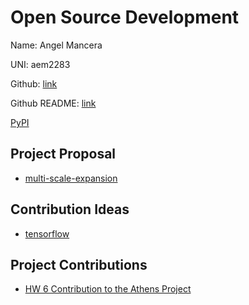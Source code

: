 # Open Source Development

Name: Angel Mancera

UNI: aem2283
  
Github: [link](https://github.com/ColumbiaMancera)

Github README: [link](https://github.com/ColumbiaMancera/ColumbiaMancera/blob/main/README.md)

[PyPI](https://pypi.org/user/AngelMancera/)

## Project Proposal

- [multi-scale-expansion](../projects/python/multi-scale-expansion.md)

## Contribution Ideas

- [tensorflow](../projects/python/tensorflow.md)

## Project Contributions

- [HW 6 Contribution to the Athens Project](https://github.com/gomods/athens/pull/1864)
